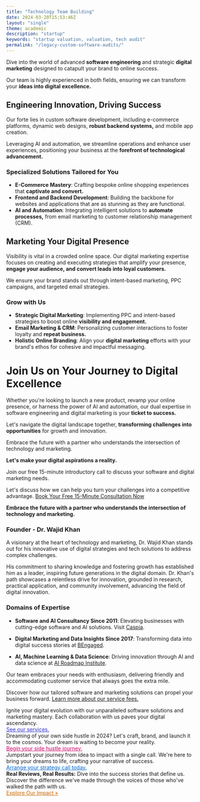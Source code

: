 ```yaml
---
title: "Technology Team Building"
date: 2024-03-20T15:53:46Z
layout: "single"
theme: academic
description: "startup"
keywords: "startup valuation, valuation, tech audit"
permalink: "/legacy-custom-software-audits/"
---
```



Dive into the world of advanced **software engineering** and strategic **digital marketing** designed to catapult your brand to online success. 

Our team is highly experienced in both fields, ensuring we can transform your **ideas into digital excellence.**

## Engineering Innovation, Driving Success

Our forte lies in custom software development, including e-commerce platforms, dynamic web designs, **robust backend systems,** and mobile app creation. 

Leveraging AI and automation, we streamline operations and enhance user experiences, positioning your business at the **forefront of technological advancement.**

### Specialized Solutions Tailored for You
- **E-Commerce Mastery**: Crafting bespoke online shopping experiences that **captivate and convert.**
- **Frontend and Backend Development**: Building the backbone for websites and applications that are as stunning as they are functional.
- **AI and Automation**: Integrating intelligent solutions to **automate processes,** from email marketing to customer relationship management (CRM).

## Marketing Your Digital Presence
Visibility is vital in a crowded online space. Our digital marketing expertise focuses on creating and executing strategies that amplify your presence, **engage your audience, and convert leads into loyal customers.** 

We ensure your brand stands out through intent-based marketing, PPC campaigns, and targeted email strategies.

### Grow with Us
- **Strategic Digital Marketing**: Implementing PPC and intent-based strategies to boost online **visibility and engagement.**
- **Email Marketing & CRM**: Personalizing customer interactions to foster loyalty and **repeat business.**
- **Holistic Online Branding**: Align your **digital marketing** efforts with your brand's ethos for cohesive and impactful messaging.

# Join Us on Your Journey to Digital Excellence
Whether you're looking to launch a new product, revamp your online presence, or harness the power of AI and automation, our dual expertise in software engineering and digital marketing is your **ticket to success.** 

Let's navigate the digital landscape together, **transforming challenges into opportunities** for growth and innovation.

Embrace the future with a partner who understands the intersection of technology and marketing. 

**Let's make your digital aspirations a reality.**

Join our free 15-minute introductory call to discuss your software and digital marketing needs. 

Let's discuss how we can help you turn your challenges into a competitive advantage.
[Book Your Free 15-Minute Consultation Now](/short-call/)

**Embrace the future with a partner who understands the intersection of technology and marketing.** 

### Founder - Dr. Wajid Khan
A visionary at the heart of technology and marketing, Dr. Wajid Khan stands out for his innovative use of digital strategies and tech solutions to address complex challenges. 

His commitment to sharing knowledge and fostering growth has established him as a leader, inspiring future generations in the digital domain. Dr. Khan's path showcases a relentless drive for innovation, grounded in research, practical application, and community involvement, advancing the field of digital innovation. 

### Domains of Expertise

- **Software and AI Consultancy Since 2011**: Elevating businesses with cutting-edge software and AI solutions. Visit [Caspia](https://caspia.co.uk/).

- **Digital Marketing and Data Insights Since 2017**: Transforming data into digital success stories at [BEngaged](https://bengaged.io).

- **AI, Machine Learning & Data Science**: Driving innovation through AI and data science at [AI Roadmap Institute](https://airoadmap.org/).

Our team embraces your needs with enthusiasm, delivering friendly and accommodating customer service that always goes the extra mile.

Discover how our tailored software and marketing solutions can propel your business forward. [Learn more about our service fees.](/service-fees/)

<div class="offer">
  Ignite your digital evolution with our unparalleled software solutions and marketing mastery. Each collaboration with us paves your digital ascendancy. <br>
  <a href="/services/" style="color: #3333CC;">See our services.</a>
</div>

<div class="offer2">
  Dreaming of your own side hustle in 2024? Let's craft, brand, and launch it to the cosmos. Your dream is waiting to become your reality. <br>
  <a href="/side-hustle/" style="color: #CC0066;">Begin your side hustle journey.</a>
</div>

<div class="offer3">
  Jumpstart your journey from idea to impact with a single call. We're here to bring your dreams to life, crafting your narrative of success. <br>
  <a href="/short-call/" style="color: #0066CC;">Arrange your strategy call today.</a>
</div>

<div class="offer4">
  <strong>Real Reviews, Real Results:</strong> Dive into the success stories that define us. Discover the difference we've made through the voices of those who've walked the path with us.<br>
  <a href="/reviews/" style="color: #CC6600;">Explore Our Impact &raquo;</a>
</div>

